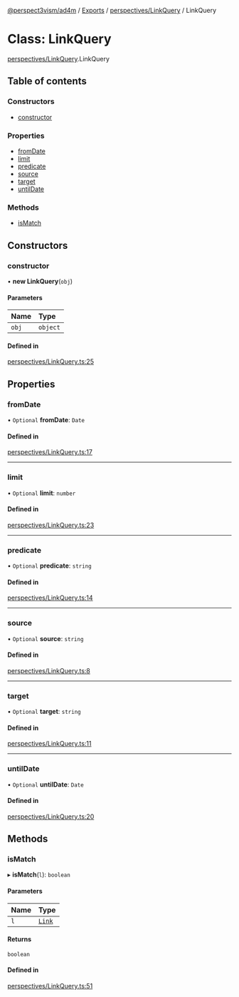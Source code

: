 [@perspect3vism/ad4m](../README.md) / [Exports](../modules.md) / [perspectives/LinkQuery](../modules/perspectives_LinkQuery.md) / LinkQuery

# Class: LinkQuery

[perspectives/LinkQuery](../modules/perspectives_LinkQuery.md).LinkQuery

## Table of contents

### Constructors

- [constructor](perspectives_LinkQuery.LinkQuery.md#constructor)

### Properties

- [fromDate](perspectives_LinkQuery.LinkQuery.md#fromdate)
- [limit](perspectives_LinkQuery.LinkQuery.md#limit)
- [predicate](perspectives_LinkQuery.LinkQuery.md#predicate)
- [source](perspectives_LinkQuery.LinkQuery.md#source)
- [target](perspectives_LinkQuery.LinkQuery.md#target)
- [untilDate](perspectives_LinkQuery.LinkQuery.md#untildate)

### Methods

- [isMatch](perspectives_LinkQuery.LinkQuery.md#ismatch)

## Constructors

### constructor

• **new LinkQuery**(`obj`)

#### Parameters

| Name | Type |
| :------ | :------ |
| `obj` | `object` |

#### Defined in

[perspectives/LinkQuery.ts:25](https://github.com/perspect3vism/ad4m/blob/b065749/src/perspectives/LinkQuery.ts#L25)

## Properties

### fromDate

• `Optional` **fromDate**: `Date`

#### Defined in

[perspectives/LinkQuery.ts:17](https://github.com/perspect3vism/ad4m/blob/b065749/src/perspectives/LinkQuery.ts#L17)

___

### limit

• `Optional` **limit**: `number`

#### Defined in

[perspectives/LinkQuery.ts:23](https://github.com/perspect3vism/ad4m/blob/b065749/src/perspectives/LinkQuery.ts#L23)

___

### predicate

• `Optional` **predicate**: `string`

#### Defined in

[perspectives/LinkQuery.ts:14](https://github.com/perspect3vism/ad4m/blob/b065749/src/perspectives/LinkQuery.ts#L14)

___

### source

• `Optional` **source**: `string`

#### Defined in

[perspectives/LinkQuery.ts:8](https://github.com/perspect3vism/ad4m/blob/b065749/src/perspectives/LinkQuery.ts#L8)

___

### target

• `Optional` **target**: `string`

#### Defined in

[perspectives/LinkQuery.ts:11](https://github.com/perspect3vism/ad4m/blob/b065749/src/perspectives/LinkQuery.ts#L11)

___

### untilDate

• `Optional` **untilDate**: `Date`

#### Defined in

[perspectives/LinkQuery.ts:20](https://github.com/perspect3vism/ad4m/blob/b065749/src/perspectives/LinkQuery.ts#L20)

## Methods

### isMatch

▸ **isMatch**(`l`): `boolean`

#### Parameters

| Name | Type |
| :------ | :------ |
| `l` | [`Link`](links_Links.Link.md) |

#### Returns

`boolean`

#### Defined in

[perspectives/LinkQuery.ts:51](https://github.com/perspect3vism/ad4m/blob/b065749/src/perspectives/LinkQuery.ts#L51)
